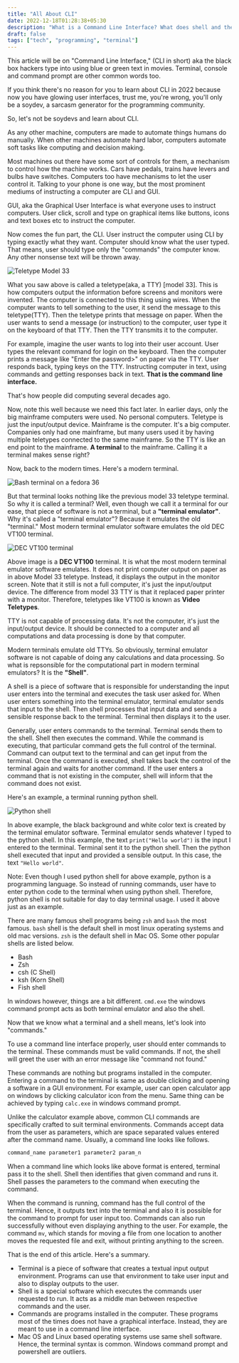 ```yaml
---
title: "All About CLI"
date: 2022-12-18T01:28:38+05:30
description: "What is a Command Line Interface? What does shell and the means?"
draft: false
tags: ["tech", "programming", "terminal"]
---
```


This article will be on "Command Line Interface," (CLI in short) aka the black
box hackers type into using blue or green text in movies. Terminal, console and
command prompt are other common words too.

If you think there's no reason for you to learn about CLI in 2022 because now
you have glowing user interfaces, trust me, you're wrong, you'll only be a
soydev, a sarcasm generator for the programming community. 

So, let's not be soydevs and learn about CLI.

<div class="hr"></div>

As any other machine, computers are made to automate things humans do
manually. When other machines automate hard labor, computers automate soft
tasks like computing and decision making.

Most machines out there have some sort of controls for them, a mechanism to
control how the machine works.  Cars have pedals, trains have levers and bulbs
have switches. Computers too have mechanisms to let the user control it. Talking
to your phone is one way, but the most prominent mediums of instructing a
computer are CLI and GUI. 

GUI, aka the Graphical User Interface is what everyone uses to instruct
computers. User click, scroll and type on graphical items like buttons, icons
and text boxes etc to instruct the computer.

Now comes the fun part, the CLI. User instruct the computer using CLI by typing
exactly what they want. Computer should know what the user typed. That
means, user should type only the "commands" the computer know. Any other
nonsense text will be thrown away.

<div class="hr"></div>

![Teletype Model 33](/img/teletype.jpg)

What you saw above is called a teletype(aka, a TTY) [model 33]. This is how
computers output the information before screens and monitors were invented. The
computer is connected to this thing using wires. When the computer wants to tell
something to the user, it send the message to this teletype(TTY).  Then the
teletype prints that message on paper. When the user wants to send a message (or
instruction) to the computer, user type it on the keyboard of that TTY.  Then
the TTY transmits it to the computer.

For example, imagine the user wants to log into their user account. User types
the relevant command for login on the keyboard. Then the computer prints a
message like "Enter the password>" on paper via the TTY. User responds back,
typing keys on the TTY. Instructing computer in text, using commands and getting
responses back in text. **That is the command line interface.**

That's how people did computing several decades ago. 

Now, note this well because we need this fact later. In earlier days, only the
big mainframe computers were used. No personal computers. Teletype is just the
input/output device. Mainframe is the computer. It's a big computer. Companies
only had one mainframe, but many users used it by having multiple teletypes
connected to the same mainframe.  So the TTY is like an end point to the
mainframe. **A terminal** to the mainframe. Calling it a terminal makes sense
right?

<div class="hr"></div>

Now, back to the modern times. Here's a modern terminal.

![Bash terminal on a fedora 36](/img/terminal-modern.jpg)

But that terminal looks nothing like the previous model 33 teletype terminal.
So why it is called a terminal? Well, even though we call it a
terminal for our ease, that piece of software is not a terminal, but a
**"terminal emulator"**. Why it's called a "terminal emulator"? Because it
emulates the old "terminal." Most modern terminal emulator software emulates the
old DEC VT100 terminal.

![DEC VT100 terminal](/img/VT100-terminal.jpg)

Above image is a **DEC VT100** terminal. It is what the most modern terminal
emulator software emulates. It does not print computer output on paper as in
above Model 33 teletype. Instead, it displays the output in the monitor screen.
Note that it still is not a full computer, it's just the input/output device.
The difference from model 33 TTY is that it replaced paper printer with a
monitor. Therefore, teletypes like VT100 is known as **Video Teletypes**.

TTY is not capable of processing data. It's not the computer, it's just the
input/output device.  It should be connected to a computer and all computations
and data processing is done by that computer.

Modern terminals emulate old TTYs. So obviously, terminal emulator software
is not capable of doing any calculations and data processing. So what is 
repsonsible for the computational part in modern terminal emulators? It is the 
**"Shell"**.

A shell is a piece of software that is responsible for understanding the input
user enters into the terminal and executes the task user asked for. When user
enters something into the terminal emulator, terminal emulator sends that input to
the shell. Then shell processes that input data and sends a sensible response back
to the terminal. Terminal then displays it to the user. 

Generally, user enters commands to the terminal. Terminal sends them to the
shell.  Shell then executes the command. While the command is executing, that
particular command gets the full control of the terminal. Command can output
text to the terminal and can get input from the terminal. Once the command is
executed, shell takes back the control of the terminal again and waits for another
command.  If the user enters a command that is not existing in the computer,
shell will inform that the command does not exist. 

Here's an example, a terminal running python shell.

![Python shell](/img/python-shell.png)

In above example, the black background and white color text is created by the 
terminal emulator software. Terminal emulator sends whatever I typed to the
python shell.  In this example, the text `print("Hello world")` is the input I
entered to the terminal.  Terminal sent it to the python shell. Then the python
shell executed that input and provided a sensible output. In this case, the text
`"Hello world"`.

Note: Even though I used python shell for above example, python is a programming 
language. So instead of running commands, user have to enter python code to the
terminal when using python shell. Therefore, python shell is not suitable for 
day to day terminal usage. I used it above just as an example.

There are many famous shell programs being `zsh` and `bash` the most famous. 
`bash` shell is the default shell in most linux operating systems and old mac
versions. `zsh` is the default shell in Mac OS. Some other popular shells are 
listed below.

+ Bash
+ Zsh
+ csh (C Shell)
+ ksh (Korn Shell)
+ Fish shell

In windows however, things are a bit different. `cmd.exe` the windows command
prompt acts as both terminal emulator and also the shell.

<div class="hr"></div>

Now that we know what a terminal and a shell means, let's look into "commands."

To use a command line interface properly, user should enter commands to the
terminal.  These commands must be valid commands. If not, the shell will greet
the user with an error message like "command not found." 

These commands are nothing but programs installed in the computer. Entering a
command to the terminal is same as double clicking and opening a software in a
GUI environment. For example, user can open calculator app on windows by
clicking calculator icon from the menu. Same thing can be achieved by typing
`calc.exe` in windows command prompt.

Unlike the calculator example above, common CLI commands are specifically
crafted to suit terminal environments. Commands accept data from the user as
parameters, which are space separated values entered after the command name. 
Usually, a command line looks like follows.

```sh
command_name parameter1 parameter2 param_n
```

When a command line which looks like above format is entered, terminal pass it
to the shell. Shell then identifies that given command and runs it. Shell passes
the parameters to the command when executing the command.

When the command is running, command has the full control of  the terminal.
Hence, it outputs text into the terminal and also it is possible for the command
to prompt for user input too. Commands can also run successfully without even
displaying anything to the user.  For example, the command `mv`, which stands for
moving a file from one location to another moves the requested file and exit,
without printing anything to the screen.

<div class="hr"></div>

That is the end of this article. Here's a summary.

+ Terminal is a piece of software that creates a textual input output
environment. Programs can use that environment to take user input and also to
display outputs to the user.
+ Shell is a special software which executes the commands user requested to run.
It acts as a middle man between respective commands and the user.
+ Commands are programs installed in the computer. These programs most of the
times does not have a graphical interface. Instead, they are meant to use in a
command line interface.
+ Mac OS and Linux based operating systems use same shell software. Hence, the
terminal syntax is common. Windows command prompt and powershell are outliers.